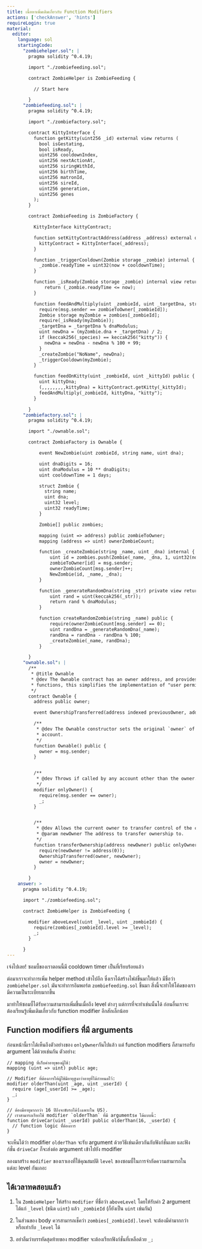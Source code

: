 ```yaml
---
title: เนื้อหาเพิ่มเติมเกี่ยวกับ Function Modifiers
actions: ['checkAnswer', 'hints']
requireLogin: true
material:
  editor:
    language: sol
    startingCode:
      "zombiehelper.sol": |
        pragma solidity ^0.4.19;

        import "./zombiefeeding.sol";

        contract ZombieHelper is ZombieFeeding {

          // Start here

        }
      "zombiefeeding.sol": |
        pragma solidity ^0.4.19;

        import "./zombiefactory.sol";

        contract KittyInterface {
          function getKitty(uint256 _id) external view returns (
            bool isGestating,
            bool isReady,
            uint256 cooldownIndex,
            uint256 nextActionAt,
            uint256 siringWithId,
            uint256 birthTime,
            uint256 matronId,
            uint256 sireId,
            uint256 generation,
            uint256 genes
          );
        }

        contract ZombieFeeding is ZombieFactory {

          KittyInterface kittyContract;

          function setKittyContractAddress(address _address) external onlyOwner {
            kittyContract = KittyInterface(_address);
          }

          function _triggerCooldown(Zombie storage _zombie) internal {
            _zombie.readyTime = uint32(now + cooldownTime);
          }

          function _isReady(Zombie storage _zombie) internal view returns (bool) {
              return (_zombie.readyTime <= now);
          }

          function feedAndMultiply(uint _zombieId, uint _targetDna, string _species) internal {
            require(msg.sender == zombieToOwner[_zombieId]);
            Zombie storage myZombie = zombies[_zombieId];
            require(_isReady(myZombie));
            _targetDna = _targetDna % dnaModulus;
            uint newDna = (myZombie.dna + _targetDna) / 2;
            if (keccak256(_species) == keccak256("kitty")) {
              newDna = newDna - newDna % 100 + 99;
            }
            _createZombie("NoName", newDna);
            _triggerCooldown(myZombie);
          }

          function feedOnKitty(uint _zombieId, uint _kittyId) public {
            uint kittyDna;
            (,,,,,,,,,kittyDna) = kittyContract.getKitty(_kittyId);
            feedAndMultiply(_zombieId, kittyDna, "kitty");
          }

        }
      "zombiefactory.sol": |
        pragma solidity ^0.4.19;

        import "./ownable.sol";

        contract ZombieFactory is Ownable {

            event NewZombie(uint zombieId, string name, uint dna);

            uint dnaDigits = 16;
            uint dnaModulus = 10 ** dnaDigits;
            uint cooldownTime = 1 days;

            struct Zombie {
              string name;
              uint dna;
              uint32 level;
              uint32 readyTime;
            }

            Zombie[] public zombies;

            mapping (uint => address) public zombieToOwner;
            mapping (address => uint) ownerZombieCount;

            function _createZombie(string _name, uint _dna) internal {
                uint id = zombies.push(Zombie(_name, _dna, 1, uint32(now + cooldownTime))) - 1;
                zombieToOwner[id] = msg.sender;
                ownerZombieCount[msg.sender]++;
                NewZombie(id, _name, _dna);
            }

            function _generateRandomDna(string _str) private view returns (uint) {
                uint rand = uint(keccak256(_str));
                return rand % dnaModulus;
            }

            function createRandomZombie(string _name) public {
                require(ownerZombieCount[msg.sender] == 0);
                uint randDna = _generateRandomDna(_name);
                randDna = randDna - randDna % 100;
                _createZombie(_name, randDna);
            }

        }
      "ownable.sol": |
        /**
         * @title Ownable
         * @dev The Ownable contract has an owner address, and provides basic authorization control
         * functions, this simplifies the implementation of "user permissions".
         */
        contract Ownable {
          address public owner;

          event OwnershipTransferred(address indexed previousOwner, address indexed newOwner);

          /**
           * @dev The Ownable constructor sets the original `owner` of the contract to the sender
           * account.
           */
          function Ownable() public {
            owner = msg.sender;
          }


          /**
           * @dev Throws if called by any account other than the owner.
           */
          modifier onlyOwner() {
            require(msg.sender == owner);
            _;
          }


          /**
           * @dev Allows the current owner to transfer control of the contract to a newOwner.
           * @param newOwner The address to transfer ownership to.
           */
          function transferOwnership(address newOwner) public onlyOwner {
            require(newOwner != address(0));
            OwnershipTransferred(owner, newOwner);
            owner = newOwner;
          }

        }
    answer: >
      pragma solidity ^0.4.19;

      import "./zombiefeeding.sol";

      contract ZombieHelper is ZombieFeeding {

        modifier aboveLevel(uint _level, uint _zombieId) {
          require(zombies[_zombieId].level >= _level);
          _;
        }

      }
---
```


เจ๋งไปเลย! ซอมบี้ของเราตอนนี้มี cooldown timer เป็นที่เรียบร้อยแล้ว

ต่อมาเราจะทำการเพิ่ม helper method เข้าไปอีก ซึ่งเราได้สร้างไฟล์ขึ้นมาให้แล้ว มีชื่อว่า `zombiehelper.sol` มันจะทำการอิมพอร์ต `zombiefeeding.sol` ขึ้นมา สิ่งนี้จะทำให้โค้ดของเรามีความเป็นระเบียบมากขึ้น

มาทำให้ซอมบี้ได้รับความสามารถเพิ่มขึ้นเมื่อถึง level ต่างๆ แต่การที่จะทำเช่นนั้นได้ ก่อนอื่นเราจะต้องเรียนรู้เพิ่มเติมเกี่ยวกับ  function modifier อีกสักเล็กน้อย

## Function modifiers ที่มี arguments

ก่อนหน้านี้เราได้เห็นถึงตัวอย่างของ `onlyOwner`กันไปแล้ว แต่  function modifiers ก็สามารถรับ argument ได้ด้วยเช่นกัน ตัวอย่าง:

```
// mapping ที่เก็บค่าอายุของผู้ใช้:
mapping (uint => uint) public age;

// Modifier ที่ต้องการให้ผู้ใช้มีอายุสูงกว่าอายุที่ได้กำหนดไว้:
modifier olderThan(uint _age, uint _userId) {
  require (age[_userId] >= _age);
  _;
}

// ต้องมีอายุมากกว่า 16 ปีถึงจะขับรถได้(เฉพาะใน US).
// เราสามารถเรียกใช้ modifier `olderThan` ที่มี argumentsช ได้แบบนี้:
function driveCar(uint _userId) public olderThan(16, _userId) {
  // function logic ที่้ต้องการ
}
```

จะเห็นได้ว่า modifier `olderThan` จะรับ argument ด้วยวิธีเช่นเดียวกันกับฟังก์ชั่นเลย และฟังก์ชั่น `driveCar` ก็จะส่งต่อ argument เข้าไปยัง modifier

ลองมาสร้าง `modifier` ของเราเองที่ใช้คุณสมบัติ `level` ของซอมบี้ในการจำกัดความสามารถในแต่ละ level กันเถอะ

## ได้เวลาทดสอบแล้ว

1. ใน `ZombieHelper` ให้สร้าง `modifier` ที่ชื่อว่า `aboveLevel` โดยให้รับค่า 2 argument ได้แก่ `_level` (ชนิด `uint`) แล้ว `_zombieId` (ก็ยังเป็น `uint` เช่นกัน)

2. ในส่วนของ body ควรสามารถเช็คว่า `zombies[_zombieId].level` จะต้องมีค่ามากกว่าหรือเท่ากับ `_level` ได้

3. อย่าลืมว่าบรรทัดสุดท้ายของ modifier จะต้องเรียกฟังก์ชั่นที่เหลือด้วย `_;`
